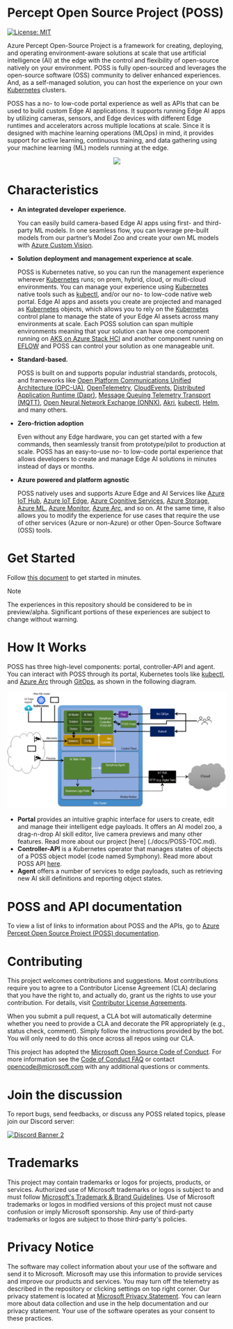 # Percept Open Source Project (POSS)

[![License: MIT](https://img.shields.io/badge/License-MIT-yellow.svg)](https://opensource.org/licenses/MIT)

Azure Percept Open-Source Project is a framework for creating, deploying, and operating environment-aware solutions at scale that use artificial intelligence (AI) at the edge with the control and flexibility of open-source natively on your environment. POSS is fully open-sourced and leverages the open-source software (OSS) community to deliver enhanced experiences. And, as a self-managed solution, you can host the experience on your own [Kubernetes](https://kubernetes.io/) clusters.

POSS has a no- to low-code portal experience as well as APIs that can be used to build custom Edge AI applications. It supports running Edge AI apps by utilizing cameras, sensors, and Edge devices with different Edge runtimes and accelerators across multiple locations at scale. Since it is designed with machine learning operations (MLOps) in mind, it provides support for active learning, continuous training, and data gathering using your machine learning (ML) models running at the edge.

<p align="center">
<img src="docs/images/POSS Portal.gif" width="650"/>
</p>

# Characteristics

- **An integrated developer experience.** 
    
    You can easily build camera-based Edge AI apps using first- and third-party ML models. In one seamless flow, you can leverage pre-built models from our partner’s Model Zoo and create your own ML models with [Azure Custom Vision](https://azure.microsoft.com/en-us/services/cognitive-services/custom-vision-service/#overview).
- **Solution deployment and management experience at scale**. 
    
    POSS is Kubernetes native, so you can run the management experience wherever [Kubernetes](https://kubernetes.io/) runs; on prem, hybrid, cloud, or multi-cloud environments. You can manage your experience using [Kubernetes](https://kubernetes.io/) native tools such as [kubectl](https://kubernetes.io/docs/reference/kubectl/kubectl/), and/or our no- to low-code native web portal. Edge AI apps and assets you create are projected and managed as [Kubernetes](https://kubernetes.io/) objects, which allows you to rely on the [Kubernetes](https://kubernetes.io/) control plane to manage the state of your Edge AI assets across many environments at scale. Each POSS solution can span multiple environments meaning that your solution can have one component running on [AKS on Azure Stack HCI](https://docs.microsoft.com/en-us/azure-stack/aks-hci/) and another component running on [EFLOW](https://docs.microsoft.com/en-us/windows/iot/iot-enterprise/azure-iot-edge-for-linux-on-windows) and POSS can control your solution as one manageable unit.

- **Standard-based.**

    POSS is built on and supports popular industrial standards, protocols, and frameworks like [Open Platform Communications Unified Architecture (OPC-UA)](https://opcfoundation.org/about/opc-technologies/opc-ua/), [OpenTelemetry](https://opentelemetry.io/), [CloudEvents](https://cloudevents.io/), [Distributed Application Runtime (Dapr)](https://dapr.io/), [Message Queuing Telemetry Transport (MQTT)](https://mqtt.org/), [Open Neural Network Exchange (ONNX)](https://onnx.ai/), [Akri](https://github.com/project-akri/akri), [kubectl](https://kubernetes.io/docs/reference/kubectl/kubectl/), [Helm](https://helm.sh/), and many others. 

- **Zero-friction adoption**

    Even without any Edge hardware, you can get started with a few commands, then seamlessly transit from prototype/pilot to production at scale. POSS has an easy-to-use no- to low-code portal experience that allows developers to create and manage Edge AI solutions in minutes instead of days or months. 

- **Azure powered and platform agnostic**

    POSS natively uses and supports Azure Edge and AI Services like [Azure IoT Hub](https://docs.microsoft.com/azure/iot-hub/), [Azure IoT Edge](https://azure.microsoft.com/services/iot-edge/), [Azure Cognitive Services](https://azure.microsoft.com/services/cognitive-services/), [Azure Storage](https://azure.microsoft.com/products/category/storage/), [Azure ML](https://azure.microsoft.com/services/machine-learning/), [Azure Monitor](https://docs.microsoft.com/azure/azure-monitor/), [Azure Arc](https://learn.microsoft.com/azure/azure-arc/overview), and so on. At the same time, it also allows you to modify the experience for use cases that require the use of other services (Azure or non-Azure) or other Open-Source Software (OSS) tools. 

# Get Started
Follow [this document](docs/tutorial/setup-guide.md) to get started in minutes. 

> [!NOTE]
> The experiences in this repository should be considered to be in preview/alpha. Significant portions of these experiences are subject to change without warning.

# How It Works

POSS has three high-level components: portal, controller-API and agent. You can interact with POSS through its portal, Kubernetes tools like [kubectl](https://kubernetes.io/docs/reference/kubectl/kubectl/), and [Azure Arc](https://docs.microsoft.com/en-us/azure/azure-arc/overview) through [GitOps](https://docs.microsoft.com/en-us/azure/azure-arc/kubernetes/conceptual-gitops-flux2), as shown in the following diagram.

![Diagram of POSS architecture](./docs/images/poss-architecture.png)

* **Portal** provides an intuitive graphic interface for users to create, edit and manage their intelligent edge payloads. It offers an AI model zoo, a drag-n-drop AI skill editor, live camera previews and many other features. Read more about our project [here] (./docs/POSS-TOC.md).
* **Controller-API** is a Kubernetes operator that manages states of objects of a POSS object model (code named Symphony). Read more about POSS API [here](./docs/api/README.md).
* **Agent** offers a number of services to edge payloads, such as retrieving new AI skill definitions and reporting object states.

# POSS and API documentation

To view a list of links to information about POSS and the APIs, go to [Azure Percept Open Source Project (POSS) documentation](./docs/POSS-TOC.md).

# Contributing

This project welcomes contributions and suggestions.  Most contributions require you to agree to a
Contributor License Agreement (CLA) declaring that you have the right to, and actually do, grant us
the rights to use your contribution. For details, visit [Contributor License Agreements](https://cla.opensource.microsoft.com).

When you submit a pull request, a CLA bot will automatically determine whether you need to provide
a CLA and decorate the PR appropriately (e.g., status check, comment). Simply follow the instructions
provided by the bot. You will only need to do this once across all repos using our CLA.

This project has adopted the [Microsoft Open Source Code of Conduct](https://opensource.microsoft.com/codeofconduct/).
For more information see the [Code of Conduct FAQ](https://opensource.microsoft.com/codeofconduct/faq/) or
contact [opencode@microsoft.com](mailto:opencode@microsoft.com) with any additional questions or comments.

# Join the discussion

To report bugs, send feedbacks, or discuss any POSS related topics, please join our Discord server: 

[![Discord Banner 2](https://discordapp.com/api/guilds/1012135822188875876/widget.png?style=banner2)](https://discord.gg/RfcNBrN3vb)

# Trademarks

This project may contain trademarks or logos for projects, products, or services. Authorized use of Microsoft 
trademarks or logos is subject to and must follow 
[Microsoft's Trademark & Brand Guidelines](https://www.microsoft.com/en-us/legal/intellectualproperty/trademarks/usage/general).
Use of Microsoft trademarks or logos in modified versions of this project must not cause confusion or imply Microsoft sponsorship.
Any use of third-party trademarks or logos are subject to those third-party's policies.

# Privacy Notice

The software may collect information about your use of the software and send it to Microsoft.
Microsoft may use this information to provide services and improve our products and services.
You may turn off the telemetry as described in the repository or clicking settings on top right
corner. Our privacy statement is located at [Microsoft Privacy Statement](https://go.microsoft.com/fwlink/?LinkID=824704). You can learn more about data collection and use in the help documentation and our privacy
statement. Your use of the software operates as your consent to these practices.


